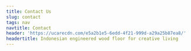 ```yaml
---
title: Contact Us
slug: contact
tags: nav
navtitle: Contact
header: 'https://ucarecdn.com/e5a2b1e5-6edd-4f21-999d-a29a25b87ea8/'
headertitle: Indonesian engineered wood floor for creative living
---
```


